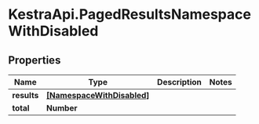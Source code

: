 # KestraApi.PagedResultsNamespaceWithDisabled

## Properties

Name | Type | Description | Notes
------------ | ------------- | ------------- | -------------
**results** | [**[NamespaceWithDisabled]**](NamespaceWithDisabled.md) |  | 
**total** | **Number** |  | 


